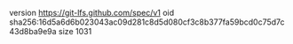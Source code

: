 version https://git-lfs.github.com/spec/v1
oid sha256:16d5a6d6b023043ac09d281c8d5d080cf3c8b377fa59bcd0c75d7c43d8ba9e9a
size 1031
